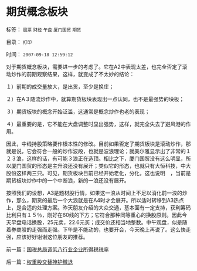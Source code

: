 # 期货概念板块

标签： `股票` `财经` `午盘` `厦门国贸` `期货` 

目录： `打印`

时间： `2007-09-18 12:59:12`

对于期货概念板块，需要进一步的考虑了。它在A2中表现太差，也完全否定了滚动炒作的前期观察结果，这样，就变成了不太妙的结论：

１）前期的成交量放大，是出货，至少是换庄；

２）在A３随流炒作中，就算期货板块表现出一点认同，也不是最强势的块板；

３）期货板块的概念开始泛滥，这通常是概念炒作也老的表现；

４）最重要的是，它不能在大盘调整时显出强势，这样，就完全失去了避风港的作用。

因此，中线持股策略要作根本性的修改。目前如果否定了期货板块是滚动炒作，那就是说，它会符合一般的炒作波段，也就是波浪理论；就美尔雅显示出了非常的１２３浪，这样的话，有可能３浪正在造顶。相比之下，厦门国贸没有这么明显，所以厦门国贸的形态是主升浪还没有展开；类似它的形态，也就只有大恒科技，中大股份这样两三只。可见，期货板块目前已经开始老化，分化，这也说明　，当前是期货板块炒作中的一个中断浪，新的一浪还没有展开。

按照我们的设想，A3是题材股行情，如果这一浪从时间上不足以消化前一浪的炒作，那么，期货的最后一个大浪就是在A4时才会展开。所以适时转移到A3热点上，是合适的处理方案。昨天朋友介绍的大众交通，基本面有一定支持，获利筹码比利只有１５％，刚好在60线的下方；它符合那种同等重心的换股原则。因此今天早盘电话换股，25元卖，22.6元买；成交价还相当地整数。中午观盘，似是随着券商股的走强而走强。下午是不能动的，也要开会，今天晚上再说了。这么快走强，应该好好谢谢这位朋友的推荐。



前一篇：[国税总局调低八行业企业所得税税率](../../../2007/9/18/国税总局调低八行业企业所得税税率.md)

后一篇：[权重股交替掩护撤退](../../../2007/9/18/权重股交替掩护撤退.md)